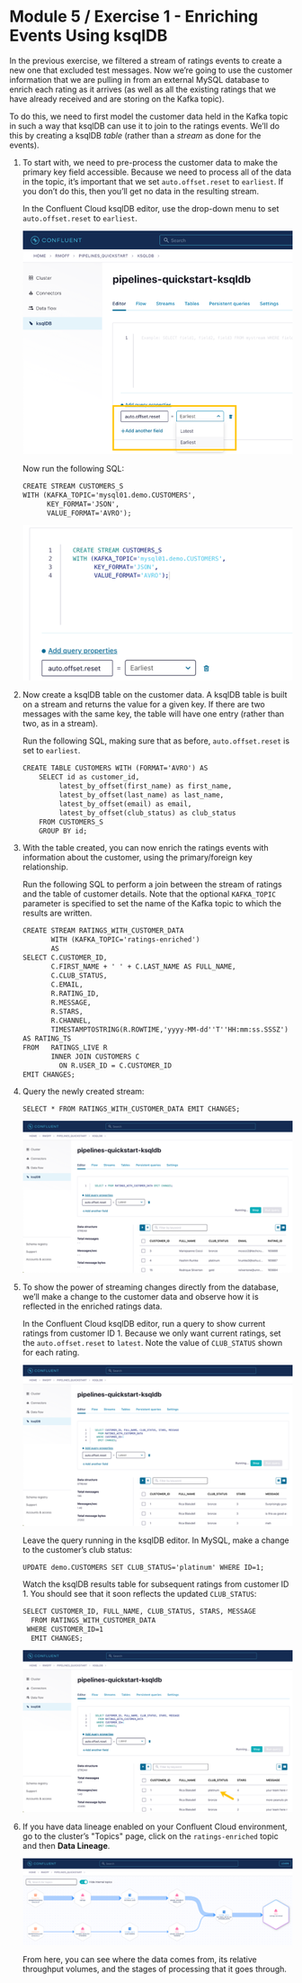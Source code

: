 # Module 5 / Exercise 1 - Enriching Events Using ksqlDB

In the previous exercise, we filtered a stream of ratings events to create a new one that excluded test messages. Now we’re going to use the customer information that we are pulling in from an external MySQL database to enrich each rating as it arrives (as well as all the existing ratings that we have already received and are storing on the Kafka topic).

To do this, we need to first model the customer data held in the Kafka topic in such a way that ksqlDB can use it to join to the ratings events. We’ll do this by creating a ksqlDB *table* (rather than a *stream* as done for the events).

1.  To start with, we need to pre-process the customer data to make the primary key field accessible. Because we need to process all of the data in the topic, it’s important that we set `auto.offset.reset` to `earliest`. If you don’t do this, then you’ll get no data in the resulting stream.

    In the Confluent Cloud ksqlDB editor, use the drop-down menu to set `auto.offset.reset` to `earliest`.

    ![Set offset to earliest](images/dp05-01-01.png)

    Now run the following SQL:

        CREATE STREAM CUSTOMERS_S
        WITH (KAFKA_TOPIC='mysql01.demo.CUSTOMERS',
              KEY_FORMAT='JSON',
              VALUE_FORMAT='AVRO');

    ![CSAS](images/dp05-01-02.png)

2.  Now create a ksqlDB table on the customer data. A ksqlDB table is built on a stream and returns the value for a given key. If there are two messages with the same key, the table will have one entry (rather than two, as in a stream).

    Run the following SQL, making sure that as before, `auto.offset.reset` is set to `earliest`.

        CREATE TABLE CUSTOMERS WITH (FORMAT='AVRO') AS
            SELECT id as customer_id,
                 latest_by_offset(first_name) as first_name,
                 latest_by_offset(last_name) as last_name,
                 latest_by_offset(email) as email,
                 latest_by_offset(club_status) as club_status
            FROM CUSTOMERS_S
            GROUP BY id;

3.  With the table created, you can now enrich the ratings events with information about the customer, using the primary/foreign key relationship.

    Run the following SQL to perform a join between the stream of ratings and the table of customer details. Note that the optional `KAFKA_TOPIC` parameter is specified to set the name of the Kafka topic to which the results are written.

        CREATE STREAM RATINGS_WITH_CUSTOMER_DATA
               WITH (KAFKA_TOPIC='ratings-enriched')
               AS
        SELECT C.CUSTOMER_ID,
               C.FIRST_NAME + ' ' + C.LAST_NAME AS FULL_NAME,
               C.CLUB_STATUS,
               C.EMAIL,
               R.RATING_ID,
               R.MESSAGE,
               R.STARS,
               R.CHANNEL,
               TIMESTAMPTOSTRING(R.ROWTIME,'yyyy-MM-dd''T''HH:mm:ss.SSSZ') AS RATING_TS
        FROM   RATINGS_LIVE R
               INNER JOIN CUSTOMERS C
                 ON R.USER_ID = C.CUSTOMER_ID
        EMIT CHANGES;

4.  Query the newly created stream:

        SELECT * FROM RATINGS_WITH_CUSTOMER_DATA EMIT CHANGES;

    ![Querying the enriched stream](images/dp05-01-04.png)

5.  To show the power of streaming changes directly from the database, we’ll make a change to the customer data and observe how it is reflected in the enriched ratings data.

    In the Confluent Cloud ksqlDB editor, run a query to show current ratings from customer ID 1. Because we only want current ratings, set the `auto.offset.reset` to `latest`. Note the value of `CLUB_STATUS` shown for each rating.

    ![Ratings from customer id 1](images/dp05-01-05.png)

    Leave the query running in the ksqlDB editor. In MySQL, make a change to the customer’s club status:

        UPDATE demo.CUSTOMERS SET CLUB_STATUS='platinum' WHERE ID=1;

    Watch the ksqlDB results table for subsequent ratings from customer ID 1. You should see that it soon reflects the updated `CLUB_STATUS`:

        SELECT CUSTOMER_ID, FULL_NAME, CLUB_STATUS, STARS, MESSAGE
          FROM RATINGS_WITH_CUSTOMER_DATA
         WHERE CUSTOMER_ID=1
          EMIT CHANGES;

    ![Club status automagically picked up from MySQL 🎉](images/dp05-01-06.png)

6.  If you have data lineage enabled on your Confluent Cloud environment, go to the cluster’s "Topics" page, click on the `ratings-enriched` topic and then **Data Lineage**.

    ![Data Lineage FTW](images/dp05-01-07.png)

    From here, you can see where the data comes from, its relative throughput volumes, and the stages of processing that it goes through.

